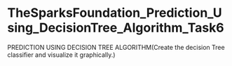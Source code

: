 # TheSparksFoundation_Prediction_Using_DecisionTree_Algorithm_Task6
PREDICTION USING DECISION TREE ALGORITHM(Create the decision Tree classifier and visualize it graphically.)
